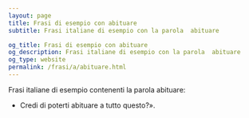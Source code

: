 ```yaml
---
layout: page
title: Frasi di esempio con abituare 
subtitle: Frasi italiane di esempio con la parola  abituare

og_title: Frasi di esempio con abituare 
og_description: Frasi italiane di esempio con la parola  abituare
og_type: website
permalink: /frasi/a/abituare.html
---
```


Frasi italiane di esempio contenenti la parola abituare:


- Credi di poterti abituare a tutto questo?».
